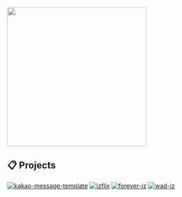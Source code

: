 <img src="https://github.com/user-attachments/assets/5496f1b6-68f3-40a2-beb6-e57e6e09aec4" width="320">

## 📋 Projects
<a href="https://github.com/delta-kor/ma-eum" rel="ma-eum">![kakao-message-template](https://github.com/user-attachments/assets/46a7fc43-d214-4790-a802-3884441c3aa3)</a>
<a href="https://github.com/delta-kor/izflix" rel="izflix">![izflix](https://github.com/user-attachments/assets/c816557a-55d0-437b-b158-9b01bd9e0c2a)</a>
<a href="https://github.com/delta-kor/video-server" rel="video-server">![forever-iz](https://github.com/user-attachments/assets/d4312808-87f7-4a36-b4b1-37ce94c76d0c)</a>
<a href="https://github.com/delta-kor/wad-iz" rel="wad-iz">![wad-iz](https://github.com/user-attachments/assets/c1a14484-9683-4022-b610-3804f4d96dfd)</a>
